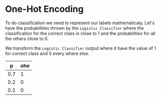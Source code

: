 # One-Hot Encoding

To do classification we need to represent our labels mathematicaly. Let's have the probabilities thrown by the `Logistic Classifier` where the classification for the correct class is close to 1 and the probabilities for all the others close to 0.

We transform the `Logistic Classifier` output where it have the value of 1 for correct class and 0 every where else.

|p|ohe|
|---|---|
|0.7|1|
|0.2|0|
|0.1|0|

